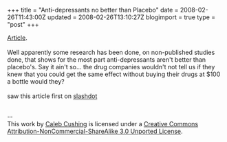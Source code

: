 +++
title = "Anti-depressants no better than Placebo"
date = 2008-02-26T11:43:00Z
updated = 2008-02-26T13:10:27Z
blogimport = true 
type = "post"
+++

<a href="http://medicine.plosjournals.org/perlserv/?request=get-document&amp;doi=10.1371/journal.pmed.0050045">Article</a>.<br /><br />Well apparently some research has been done, on non-published studies done, that shows for the most part anti-depressants aren't better than placebo's. Say it ain't so... the drug companies wouldn't not tell us if they knew that you could get the same effect without buying their drugs at $100 a bottle would they?<br /><br />saw this article first on <a href="http://science.slashdot.org/article.pl?sid=08/02/26/107234">slashdot</a><div class="blogger-post-footer"><br />--<br />
This <span xmlns:dc="http://purl.org/dc/elements/1.1/" href="http://purl.org/dc/dcmitype/Text" rel="dc:type">work</span> by <a xmlns:cc="http://creativecommons.org/ns#" href="http://www.xenoterracide.com" property="cc:attributionName" rel="cc:attributionURL">Caleb Cushing</a> is licensed under a <a rel="license" href="http://creativecommons.org/licenses/by-nc-sa/3.0/">Creative Commons Attribution-NonCommercial-ShareAlike 3.0 Unported License</a>.</div>
